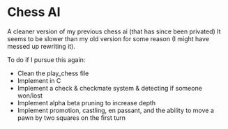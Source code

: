 # Chess AI

A cleaner version of my previous chess ai (that has since been privated)
It seems to be slower than my old version for some reason (I might have messed up rewriting it). 

To do if I pursue this again:
- Clean the play_chess file 
- Implement in C
- Implement a check & checkmate system & detecting if someone won/lost 
- Implement alpha beta pruning to increase depth
- Implement promotion, castling, en passant, and the ability to move a pawn by two squares on the first turn
